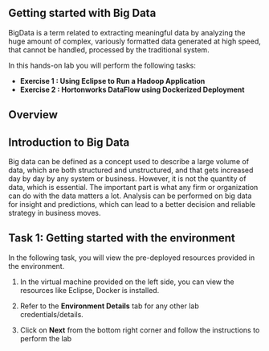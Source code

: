 ## Getting started with Big Data

BigData is a term related to extracting meaningful data by analyzing the huge amount of complex, variously formatted data generated at high speed, that cannot be handled, processed by the traditional system.

In this hands-on lab you will perform the following tasks:

- **Exercise 1 : Using Eclipse to Run a Hadoop Application**
- **Exercise 2 : Hortonworks DataFlow using Dockerized Deployment**

## Overview

## Introduction to Big Data

Big data can be defined as a concept used to describe a large volume of data, which are both structured and unstructured, and that gets increased day by day by any system or business. However, it is not the quantity of data, which is essential. The important part is what any firm or organization can do with the data matters a lot. Analysis can be performed on big data for insight and predictions, which can lead to a better decision and reliable strategy in business moves.

## Task 1: Getting started with the environment

In the following task, you will view the pre-deployed resources provided in the environment.

1. In the virtual machine provided on the left side, you can view the resources like Eclipse, Docker is installed.

1. Refer to the **Environment Details** tab for any other lab credentials/details.

1. Click on **Next** from the bottom right corner and follow the instructions to perform the lab 

